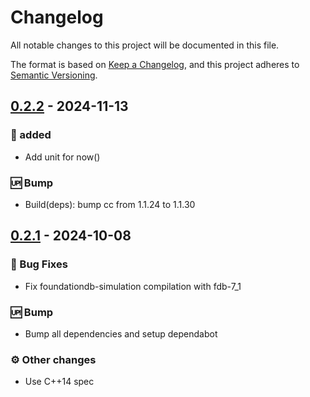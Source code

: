 # Changelog

All notable changes to this project will be documented in this file.

The format is based on [Keep a Changelog](https://keepachangelog.com/en/1.0.0/),
and this project adheres to [Semantic Versioning](https://semver.org/spec/v2.0.0.html).

## [0.2.2] - 2024-11-13

### <!-- 0 -->🚀 added

- Add unit for now()

### <!-- 3 -->🆙 Bump

- Build(deps): bump cc from 1.1.24 to 1.1.30

[0.2.2]: https://github.com/foundationdb-rs}/foundationdb-rs/compare/0.2.1..0.2.2

## [0.2.1] - 2024-10-08

### <!-- 1 -->🐛 Bug Fixes

- Fix foundationdb-simulation compilation with fdb-7_1

### <!-- 3 -->🆙 Bump

- Bump all dependencies and setup dependabot

### <!-- 4 -->⚙️ Other changes

- Use C++14 spec

[0.2.1]: https://github.com/foundationdb-rs}/foundationdb-rs/compare/0.2.0..0.2.1

